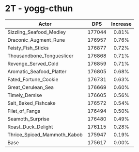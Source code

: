 # 2T - yogg-cthun
| Actor | DPS | Increase |
|---|:---:|:---:|
|Sizzling_Seafood_Medley|177044|0.81%|
|Draconic_Augment_Rune|176957|0.76%|
|Feisty_Fish_Sticks|176877|0.72%|
|Thousandbone_Tongueslicer|176868|0.71%|
|Revenge_Served_Cold|176859|0.71%|
|Aromatic_Seafood_Platter|176805|0.68%|
|Fated_Fortune_Cookie|176731|0.63%|
|Great_Cerulean_Sea|176669|0.60%|
|Timely_Demise|176605|0.56%|
|Salt_Baked_Fishcake|176572|0.54%|
|Filet_of_Fangs|176494|0.50%|
|Seamoth_Surprise|176480|0.49%|
|Roast_Duck_Delight|176115|0.28%|
|Thrice_Spiced_Mammoth_Kabob|175947|0.19%|
|Base|175617|0.00%|
